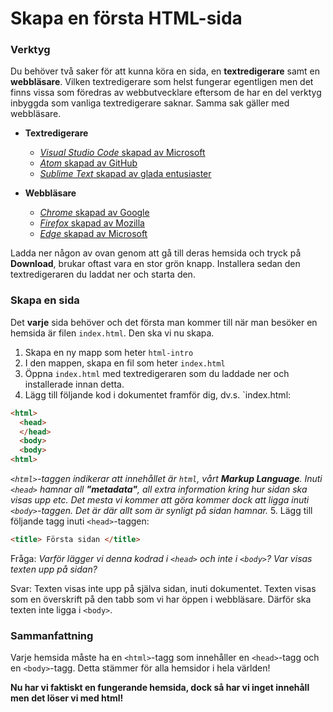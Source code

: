 # Skapa en första HTML-sida

### Verktyg

Du behöver två saker för att kunna köra en sida, en **textredigerare** samt en **webbläsare**. Vilken textredigerare som helst fungerar egentligen men det finns vissa som föredras av webbutvecklare eftersom de har en del verktyg inbyggda som vanliga textredigerare saknar. Samma sak gäller med webbläsare.

* **Textredigerare**
  * [_Visual Studio Code_ skapad av Microsoft](https://code.visualstudio.com/) 
  * [_Atom_ skapad av GitHub](https://atom.io/)
  * [_Sublime Text_ skapad av glada entusiaster](https://www.sublimetext.com/)

* **Webbläsare**
  * [_Chrome_ skapad av Google](https://www.google.com/chrome/browser/desktop/index.html)
  * [_Firefox_ skapad av Mozilla](https://www.mozilla.org/en-US/)
  * [_Edge_ skapad av Microsoft](https://www.microsoft.com/en-us/windows/microsoft-edge)

Ladda ner någon av ovan genom att gå till deras hemsida och tryck på **Download**, brukar oftast vara en stor grön knapp. Installera sedan den textredigeraren du laddat ner och starta den.

### Skapa en sida

Det __varje__ sida behöver och det första man kommer till när man besöker en hemsida är filen `index.html`. Den ska vi nu skapa.

1. Skapa en ny mapp som heter `html-intro`
2. I den mappen, skapa en fil som heter `index.html`
3. Öppna `index.html` med textredigeraren som du laddade ner och installerade innan detta.
4. Lägg till följande kod i dokumentet framför dig, dv.s. `index.html:

```html
<html>
  <head>
  </head>
  <body>
  <body>
<html>
```

_`<html>`-taggen indikerar att innehållet är `html`, vårt **Markup Language**. Inuti `<head>` hamnar all **"metadata"**, all extra information kring hur sidan ska visas upp etc. Det mesta vi kommer att göra kommer dock att ligga inuti `<body>`-taggen. Det är där allt som är synligt på sidan hamnar._
5. Lägg till följande tagg inuti `<head>`-taggen:

```html
<title> Första sidan </title>
```

Fråga: _Varför lägger vi denna kodrad i `<head>` och inte i `<body>`? Var visas texten upp på sidan?_
 
Svar: Texten visas inte upp på själva sidan, inuti dokumentet. Texten visas som en överskrift på den tabb som vi har öppen i webbläsare. Därför ska texten inte ligga i `<body>`.

### Sammanfattning

Varje hemsida måste ha en `<html>`-tagg som innehåller en `<head>`-tagg och en `<body>`-tagg. Detta stämmer för alla hemsidor i hela världen!

**Nu har vi faktiskt en fungerande hemsida, dock så har vi inget innehåll men det löser vi med html!**